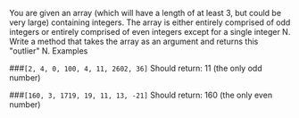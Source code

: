 You are given an array (which will have a length of at least 3, but could be very large) containing integers. The array is either entirely comprised of odd integers or entirely comprised of even integers except for a single integer N. Write a method that takes the array as an argument and returns this "outlier" N.
Examples

###`[2, 4, 0, 100, 4, 11, 2602, 36]`
Should return: 11 (the only odd number)

###`[160, 3, 1719, 19, 11, 13, -21]`
Should return: 160 (the only even number)

